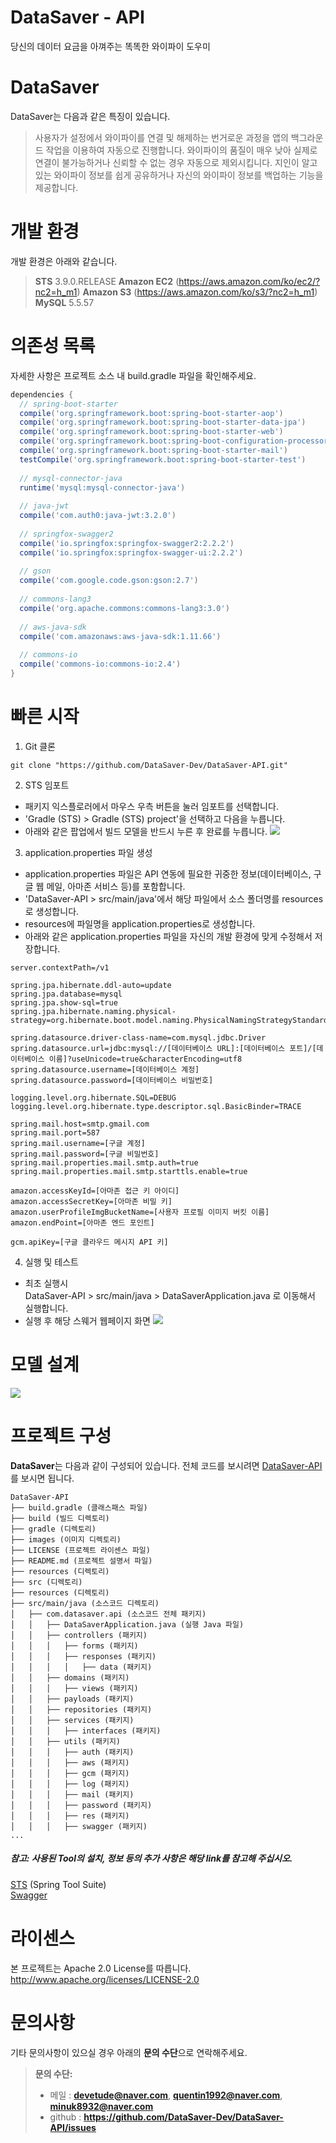 # DataSaver - API
당신의 데이터 요금을 아껴주는 똑똑한 와이파이 도우미

# **DataSaver**
DataSaver는 다음과 같은 특징이 있습니다.
> 사용자가 설정에서 와이파이를 연결 및 해제하는 번거로운 과정을 앱의 백그라운드 작업을 이용하여 자동으로 진행합니다.
> 와이파이의 품질이 매우 낮아 실제로 연결이 불가능하거나 신뢰할 수 없는 경우 자동으로 제외시킵니다.
> 지인이 알고있는 와이파이 정보를 쉽게 공유하거나 자신의 와이파이 정보를 백업하는 기능을 제공합니다.

# 개발 환경
개발 환경은 아래와 같습니다.
> **STS** 3.9.0.RELEASE 
> **Amazon EC2** (https://aws.amazon.com/ko/ec2/?nc2=h_m1)
> **Amazon S3** (https://aws.amazon.com/ko/s3/?nc2=h_m1)
> **MySQL** 5.5.57

# 의존성 목록
자세한 사항은 프로젝트 소스 내 build.gradle 파일을 확인해주세요.
```build.gradle
dependencies {
  // spring-boot-starter
  compile('org.springframework.boot:spring-boot-starter-aop')
  compile('org.springframework.boot:spring-boot-starter-data-jpa')
  compile('org.springframework.boot:spring-boot-starter-web')
  compile('org.springframework.boot:spring-boot-configuration-processor')
  compile('org.springframework.boot:spring-boot-starter-mail')
  testCompile('org.springframework.boot:spring-boot-starter-test')
  
  // mysql-connector-java
  runtime('mysql:mysql-connector-java')
	
  // java-jwt
  compile('com.auth0:java-jwt:3.2.0')
  
  // springfox-swagger2
  compile('io.springfox:springfox-swagger2:2.2.2')
  compile('io.springfox:springfox-swagger-ui:2.2.2')
  
  // gson
  compile('com.google.code.gson:gson:2.7')
  
  // commons-lang3
  compile('org.apache.commons:commons-lang3:3.0')
  
  // aws-java-sdk
  compile('com.amazonaws:aws-java-sdk:1.11.66')
  
  // commons-io
  compile('commons-io:commons-io:2.4')
}
```
# 빠른 시작
1) Git 클론
```text
git clone "https://github.com/DataSaver-Dev/DataSaver-API.git"
```
2) STS 임포트
- 패키지 익스플로러에서 마우스 우측 버튼을 눌러 임포트를 선택합니다.
- 'Gradle (STS) &gt; Gradle (STS) project'을 선택하고 다음을 누릅니다.
- 아래와 같은 팝업에서 빌드 모델을 반드시 누른 후 완료를 누릅니다.
![](https://github.com/DataSaver-Dev/DataSaver-API/blob/master/images/build_gradle_ex.png)
3) application.properties 파일 생성
- application.properties 파일은 API 연동에 필요한 귀중한 정보(데이터베이스, 구글 웹 메일, 아마존 서비스 등)를 포함합니다.
- 'DataSaver-API > src/main/java'에서 해당 파일에서 소스 폴더명를 resources로 생성합니다.
- resources에 파일명을 application.properties로 생성합니다.
- 아래와 같은 application.properties 파일을 자신의 개발 환경에 맞게 수정해서 저장합니다.
```application.properties
server.contextPath=/v1

spring.jpa.hibernate.ddl-auto=update
spring.jpa.database=mysql
spring.jpa.show-sql=true
spring.jpa.hibernate.naming.physical-strategy=org.hibernate.boot.model.naming.PhysicalNamingStrategyStandardImpl

spring.datasource.driver-class-name=com.mysql.jdbc.Driver
spring.datasource.url=jdbc:mysql://[데이터베이스 URL]:[데이터베이스 포트]/[데이터베이스 이름]?useUnicode=true&characterEncoding=utf8
spring.datasource.username=[데이터베이스 계정]
spring.datasource.password=[데이터베이스 비밀번호]

logging.level.org.hibernate.SQL=DEBUG
logging.level.org.hibernate.type.descriptor.sql.BasicBinder=TRACE

spring.mail.host=smtp.gmail.com
spring.mail.port=587
spring.mail.username=[구글 계정]
spring.mail.password=[구글 비밀번호]
spring.mail.properties.mail.smtp.auth=true
spring.mail.properties.mail.smtp.starttls.enable=true

amazon.accessKeyId=[아마존 접근 키 아이디]
amazon.accessSecretKey=[아마존 비밀 키]
amazon.userProfileImgBucketName=[사용자 프로필 이미지 버킷 이름]
amazon.endPoint=[아마존 엔드 포인트]

gcm.apiKey=[구글 클라우드 메시지 API 키]
```
4) 실행 및 테스트<br>
- 최초 실행시<br>
DataSaver-API > src/main/java > DataSaverApplication.java 로 이동해서 실행합니다.
- 실행 후 해당 스웨거 웹페이지 화면
![](https://github.com/DataSaver-Dev/DataSaver-API/blob/master/images/intro.png)


# 모델 설계
![](https://raw.githubusercontent.com/DataSaver-Dev/DataSaver-API/master/images/datasaver_api_diagram.png)

# 프로젝트 구성
**DataSaver**는 다음과 같이 구성되어 있습니다. 전체 코드를 보시려면 [DataSaver-API](https://github.com/DataSaver-Dev/DataSaver-API)를 보시면 됩니다.
```text
DataSaver-API
├── build.gradle (클래스패스 파일)
├── build (빌드 디렉토리)
├── gradle (디렉토리)
├── images (이미지 디렉토리)
├── LICENSE (프로젝트 라이센스 파일)
├── README.md (프로젝트 설명서 파일)
├── resources (디렉토리)
├── src (디렉토리)
├── resources (디렉토리)
├── src/main/java (소스코드 디렉토리)
│   ├── com.datasaver.api (소스코드 전체 패키지)
│   │   ├── DataSaverApplication.java (실행 Java 파일)
│   │   ├── controllers (패키지)
│   │   │   ├── forms (패키지)
│   │   │   ├── responses (패키지)
│   │   │   │   ├── data (패키지)
│   │   ├── domains (패키지)
│   │   │   ├── views (패키지)
│   │   ├── payloads (패키지)
│   │   ├── repositories (패키지)
│   │   ├── services (패키지)
│   │   │   ├── interfaces (패키지)
│   │   ├── utils (패키지)
│   │   │   ├── auth (패키지)
│   │   │   ├── aws (패키지)
│   │   │   ├── gcm (패키지)
│   │   │   ├── log (패키지)
│   │   │   ├── mail (패키지)
│   │   │   ├── password (패키지)
│   │   │   ├── res (패키지)
│   │   │   ├── swagger (패키지)
...
```

##### **참고:**  사용된 Tool의 설치, 정보 등의 추가 사항은 해당 *link*를 참고해 주십시오.
[STS](http://spring.io/tools/sts) (Spring Tool Suite)
<br>
[Swagger](https://swagger.io/swagger-ui/)
 

# 라이센스
본 프로젝트는 Apache 2.0 License를 따릅니다. http://www.apache.org/licenses/LICENSE-2.0

# 문의사항
기타 문의사항이 있으실 경우 아래의 **문의 수단**으로 연락해주세요.
> **문의 수단:**
> - 메일 : **devetude@naver.com**, **quentin1992@naver.com**, **minuk8932@naver.com**
> - github : **https://github.com/DataSaver-Dev/DataSaver-API/issues**
